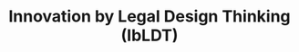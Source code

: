 ---
id: "ibldt" # nochmal überlegen
method: "Seminar mit Übungsanteilen - 'Hands-On'-Seminar"
institution: "Fakultät für Rechtswissenschaft,  MIN-Fakultät, HUL , ISA-Zentrum, Refuge Law Clinic der UHH, Transferagentur UHH, Auxiliary AI GmbH"
title: "Innovation by Legal Design Thinking (IbLDT)"
title_project:
title_short: "IbLDT"
period: "Aug 24 ­­- Sep 25 (13 months)"
foerderlinie: "Fachübergreifende Data Literacy Education und Transferorientierte DLE"
round: "3"
filter: "3"
lecture2go:
uhh_url: "https://www.hcl.uni-hamburg.de/ddlitlab/data-literacy-lehrlabor/dritte-foerderrunde/06-ibldt.html"
contributors: "Anton Sefkow, Lukas Musumeci, Marten Borchers"
quote:
text: |
    ## Ausrichtung des Projekts

    Im Projekt wird das bestehende didaktische Szenario der letzten Runden kontinuierlich weiterentwickelt und durchgeführt. Zusätzlich wird eine Ausgründung des Projekts sowohl vorbereitet als auch durchgeführt. Hierfür werden unterschiedliche Finanzierungs- und Fördermöglichkeiten geprüft. Ein wesentlicher davon ist das Aufstellen einer tragfähigen und langfristigen Finanzplanung.

    ## Projektumsetzung
    
    Im Zeitraum von August bis Oktober 2024 befindet sich das Projekt in der Vorbereitungsphase, in der grundlegende Entscheidungen zur Ausgründung, wie die Wahl der Rechtsform und die Analyse von Fördermöglichkeiten, getroffen werden. Parallel dazu erfolgt der Ausbau des Netzwerks und administrative Vorbereitungen sowie die Einführung von Seminaren im Wintersemester.

    In der Durchführungs- und Weiterentwicklungsphase von November 2024 bis Februar 2025 werden die didaktischen Szenarien angepasst und weiterentwickelt. Der Gründungsprozess wird durch rechtliche Klarstellungen und verstärkte Akquise von Fördermitteln vorangetrieben.

    Die Gründung erfolgt im März 2025, begleitet von der Erledigung aller Gründungsformalitäten und der Antragstellung für Fördermittel sowie der Vorbereitung der Sommersemester-Seminare.

    Von April bis Juli 2025 liegt der Fokus auf der Lehr- und Geschäftsentwicklung. Dies umfasst die Optimierung der Lehrkonzepte, die Unternehmensentwicklung, die Sicherung von Fördermitteln und den Ausbau des Netzwerks.

    Abschließend findet im Juli 2025 die Evaluierung und Zukunftsplanung statt. Dies beinhaltet die Erstellung eines Rechenschaftsberichts, strategische Planungen für das kommende Jahr und den Aufbau einer Grundlage zur Eigenfinanzierung.

image: "https://www.hcl.uni-hamburg.de/17622225/studdigilab-patrick-perkins-unsplash-811f0918afdba72f827a0322117f6cd13850a44d.jpg"
image_credit: "Patrick Perkins / unsplash"
link_external: "https://www.forestautomation.de/"
stine: "WiSe 2023/24: Seminar https://www.stine.uni-hamburg.de/scripts/mgrqispi.dll?APPNAME=CampusNet&PRGNAME=COURSEDETAILS&ARGUMENTS=-N000000000000001,-N000605,-N0,-N387363563115615,-N387363563152616,-N0,-N0,-N3,-AcuaweYw7fzn6PZf6OoWt3SLyRgRJRQV6vdBFVWHyfSpfPWWTOURARSmUQZejQMPtcMWqef2dcBwMYoHeYWBNWMm67qApefGvHq5UPumCVkZHPSPURMPaPSW9HDwoYgowYY6JHzw-fBRPOunNmUn9OIHTH-RAOf6aOuPmcBfNrgRTOoBFYSo6RYGb7DFZRz55moRZCWpq7dAImWlj7ji9Qg5V3uphPZpLmoUMHjpvRWct3YywPqf6rMf97Q554MBtWjW54QoHO-HyxImkRqmprD5XQjPxVWfAVY5ZPdw6fDRoPN5L7WoVQjPJmfZzvU53eQLxVUKMWuWxHfadczc9xZU64oBjxjadvz6SWZLbYfHAPYALxUWt7qAPvuHexYL7YDZHcN6AczGNQfmlHDWofdGHYDmMPWVdeDVFf-U8mqRv7M5zOU5CQdRNxDZIVYFdOQpYRURPOYUefUV94uAprDUUYSpvVQot3Q5VRqWQmkZ37N5xRZHVeWH9vgLtQDwuvW5xPuAC3WPjVZLbPUWpYuPKV-HHcuA6eDKmmDeZmIRuVBRVYI5KPIPefdWUWkZHxqZePZfZ4DUUWoHTO-cAeqKpCfAsvUPLPYAARjnFWtN9PDmDcBLeVfyARB6QQz66vQmkmQmxvM5SQf6MeuHIOgiAWqZeWWPpHQHEQzR7HBwVWDH0OYAMeqUmQumFmuPargHsrM7A3WLWODwjRBAuxDoWOzlFQBG6W-HveZWEVYRYOzHSfIPNfYZtmWetPQLl"
---